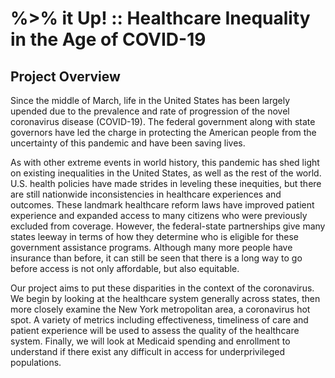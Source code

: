 # %>% it Up! :: Healthcare Inequality in the Age of COVID-19

## Project Overview

Since the middle of March, life in the United States has been largely upended due to the prevalence and rate of progression of the novel coronavirus disease (COVID-19). The federal government along with state governors have led the charge in protecting the American people from the uncertainty of this pandemic and have been saving lives. 

As with other extreme events in world history, this pandemic has shed light on existing inequalities in the United States, as well as the rest of the world. U.S. health policies have made strides in leveling these inequities, but there are still nationwide inconsistencies in healthcare experiences and outcomes. These landmark healthcare reform laws have improved patient experience and expanded access to many citizens who were previously excluded from coverage. However, the federal-state partnerships give many states leeway in terms of how they determine who is eligible for these government assistance programs. Although many more people have insurance than before, it can still be seen that there is a long way to go before access is not only affordable, but also equitable. 

Our project aims to put these disparities in the context of the coronavirus. We begin by looking at the healthcare system generally across states, then more closely examine the New York metropolitan area, a coronavirus hot spot. A variety of metrics including effectiveness, timeliness of care and patient experience will be used to assess the quality of the healthcare system. Finally, we will look at Medicaid spending and enrollment to understand if there exist any difficult in access for underprivileged populations.
